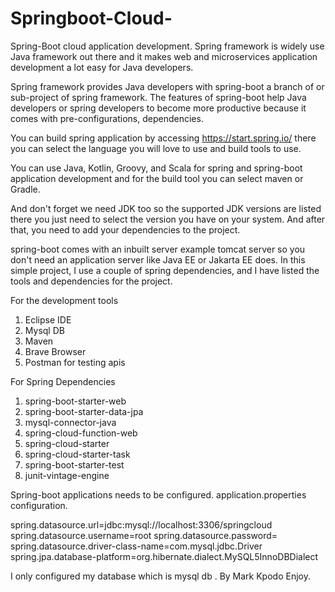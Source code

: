 # Springboot-Cloud-
Spring-Boot cloud application development.
Spring framework is widely use Java framework out there and it makes web and microservices application development a lot easy for Java developers.

Spring framework provides Java developers with spring-boot a branch of or sub-project of spring framework.
The features of spring-boot help Java developers or spring developers to become more productive because it comes with pre-configurations, dependencies.

You can build spring application by accessing https://start.spring.io/ there you can select the language you will love to use and build tools to use.

You can use Java, Kotlin, Groovy, and Scala for spring and spring-boot application development and for the build tool you can select maven or Gradle.

And don't forget we need JDK too so the supported JDK versions are listed there you just need to select the version you have on your system. And after that, you need to add your dependencies to the project.

spring-boot comes with an inbuilt server example tomcat server so you don't need an application server like Java EE or Jakarta EE does.
In this simple project, I use a couple of spring dependencies, and I have listed the tools and dependencies for the project.

For the development tools
1. Eclipse IDE
2. Mysql DB
3. Maven
4. Brave Browser
5. Postman for testing apis

For Spring Dependencies 

1. spring-boot-starter-web
2. spring-boot-starter-data-jpa
3. mysql-connector-java
4. spring-cloud-function-web
5. spring-cloud-starter
6. spring-cloud-starter-task
7. spring-boot-starter-test
8. junit-vintage-engine

Spring-boot applications needs to be configured.
application.properties configuration.

spring.datasource.url=jdbc:mysql://localhost:3306/springcloud
spring.datasource.username=root
spring.datasource.password=
spring.datasource.driver-class-name=com.mysql.jdbc.Driver
spring.jpa.database-platform=org.hibernate.dialect.MySQL5InnoDBDialect

I only configured my database which is mysql db .
By Mark Kpodo Enjoy.
